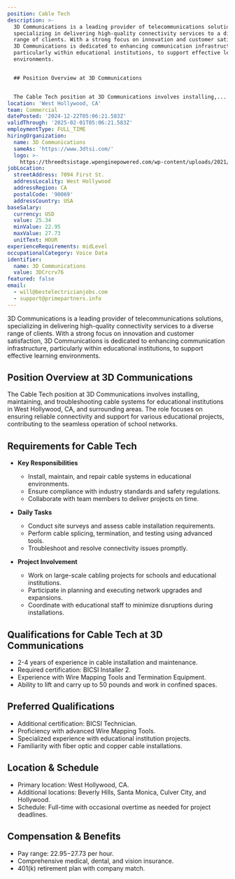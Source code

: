 ```yaml
---
position: Cable Tech
description: >-
  3D Communications is a leading provider of telecommunications solutions,
  specializing in delivering high-quality connectivity services to a diverse
  range of clients. With a strong focus on innovation and customer satisfaction,
  3D Communications is dedicated to enhancing communication infrastructure,
  particularly within educational institutions, to support effective learning
  environments.


  ## Position Overview at 3D Communications


  The Cable Tech position at 3D Communications involves installing,...
location: 'West Hollywood, CA'
team: Commercial
datePosted: '2024-12-22T05:06:21.583Z'
validThrough: '2025-02-01T05:06:21.583Z'
employmentType: FULL_TIME
hiringOrganization:
  name: 3D Communications
  sameAs: 'https://www.3dtsi.com/'
  logo: >-
    https://threedtsistage.wpenginepowered.com/wp-content/uploads/2021/01/logo-default.png
jobLocation:
  streetAddress: 7094 First St.
  addressLocality: West Hollywood
  addressRegion: CA
  postalCode: '90069'
  addressCountry: USA
baseSalary:
  currency: USD
  value: 25.34
  minValue: 22.95
  maxValue: 27.73
  unitText: HOUR
experienceRequirements: midLevel
occupationalCategory: Voice Data
identifier:
  name: 3D Communications
  value: 3DCrcrv76
featured: false
email:
  - will@bestelectricianjobs.com
  - support@primepartners.info
---
```




3D Communications is a leading provider of telecommunications solutions, specializing in delivering high-quality connectivity services to a diverse range of clients. With a strong focus on innovation and customer satisfaction, 3D Communications is dedicated to enhancing communication infrastructure, particularly within educational institutions, to support effective learning environments.

## Position Overview at 3D Communications

The Cable Tech position at 3D Communications involves installing, maintaining, and troubleshooting cable systems for educational institutions in West Hollywood, CA, and surrounding areas. The role focuses on ensuring reliable connectivity and support for various educational projects, contributing to the seamless operation of school networks.

## Requirements for Cable Tech

- **Key Responsibilities**
  - Install, maintain, and repair cable systems in educational environments.
  - Ensure compliance with industry standards and safety regulations.
  - Collaborate with team members to deliver projects on time.

- **Daily Tasks**
  - Conduct site surveys and assess cable installation requirements.
  - Perform cable splicing, termination, and testing using advanced tools.
  - Troubleshoot and resolve connectivity issues promptly.

- **Project Involvement**
  - Work on large-scale cabling projects for schools and educational institutions.
  - Participate in planning and executing network upgrades and expansions.
  - Coordinate with educational staff to minimize disruptions during installations.

## Qualifications for Cable Tech at 3D Communications

- 2-4 years of experience in cable installation and maintenance.
- Required certification: BICSI Installer 2.
- Experience with Wire Mapping Tools and Termination Equipment.
- Ability to lift and carry up to 50 pounds and work in confined spaces.

## Preferred Qualifications

- Additional certification: BICSI Technician.
- Proficiency with advanced Wire Mapping Tools.
- Specialized experience with educational institution projects.
- Familiarity with fiber optic and copper cable installations.

## Location & Schedule

- Primary location: West Hollywood, CA.
- Additional locations: Beverly Hills, Santa Monica, Culver City, and Hollywood.
- Schedule: Full-time with occasional overtime as needed for project deadlines.

## Compensation & Benefits

- Pay range: $22.95-$27.73 per hour.
- Comprehensive medical, dental, and vision insurance.
- 401(k) retirement plan with company match.